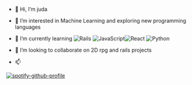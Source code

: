 - 👋 Hi, I’m juda

- 👀 I’m interested in Machine Learning and exploring new programming languages

- 🌱 I’m currently learning ![Rails](https://img.shields.io/badge/rails-%23CC0000.svg?style=for-the-badge&logo=ruby-on-rails&logoColor=white)   ![JavaScript](https://img.shields.io/badge/javascript-%23323330.svg?style=for-the-badge&logo=javascript&logoColor=%23F7DF1E)![React](https://img.shields.io/badge/react-%2320232a.svg?style=for-the-badge&logo=react&logoColor=%2361DAFB)    ![Python](https://img.shields.io/badge/python-3670A0?style=for-the-badge&logo=python&logoColor=ffdd54)

- 💞️ I’m looking to collaborate on 2D rpg and rails projects

- 📫 <!--How to reach me <strong> [in](https://www.linkedin.com/in/judah-m-136b06149/) </strong>-->

[![spotify-github-profile](https://spotify-github-profile.vercel.app/api/view?uid=kepojm15sjrokcvb03a3scxha&cover_image=true&theme=natemoo-re&show_offline=false&bar_color=53b14f&bar_color_cover=false)](https://github.com/kittinan/spotify-github-profile)
